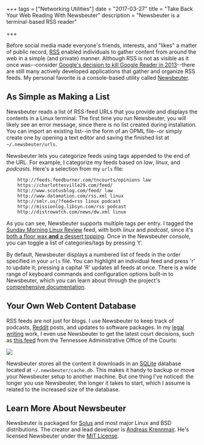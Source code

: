 +++
tags = ["Networking Utilities"]
date = "2017-03-27"
title = "Take Back Your Web Reading With Newsbeuter"
description = "Newsbeuter is a terminal-based RSS reader"

+++

Before social media made everyone's friends, interests, and "likes" a matter of public record, [RSS](http://www.rssboard.org/) enabled individuals to gather content from around the web in a simple (and private) manner. Although RSS is not as visible as it once was--consider [Google's decision to kill Google Reader in 2013](https://googleblog.blogspot.com/2013/03/a-second-spring-of-cleaning.html)--there are still many actively developed applications that gather and organize RSS feeds. My personal favorite is a console-based utility called [Newsbeuter](http://newsbeuter.org/).

## As Simple as Making a List

Newsbeuter reads a list of RSS-feed URLs that you provide and displays the contents in a Linux terminal. The first time you run Newsbeuter, you will likely see an error message, since there is no list created during installation. You can import an existing list--in the form of an OPML file--or simply create one by opening a text editor and saving the finished list at ``~/.newsbeuter/urls``.

Newsbeuter lets you categorize feeds using tags appended to the end of the URL. For example, I categorize my feeds based on *law*, *linux*, and *podcasts*. Here's a selection from my ``urls`` file:

		http://feeds.feedburner.com/tncourts/opinions law
		https://charlottesville29.com/feed/
		http://www.scotusblog.com/feed/ law
		http://www.datamation.com/rss.xml linux
		http://smlr.us/?feed=rss linux podcast
		http://missionlog.libsyn.com/rss podcast
		http://distrowatch.com/news/dw.xml linux
		
As you can see, Newsbeuter supports multiple tags per entry. I tagged the [Sunday Morning Linux Review](http://smlr.us) feed, with both *linux* and *podcast*, since it's [both a floor wax **and** a dessert topping](https://www.youtube.com/watch?v=wPO8PqHGWFU). Once in the Newsbeuter console, you can toggle a list of categories/tags by pressing 't'.

By default, Newsbeuter displays a numbered list of feeds in the order specified in your ``urls`` file. You can highlight an individual feed and press 'r' to update it; pressing a capital 'R' updates all feeds at once. There is a wide range of keyboard commands and configuration options built-in to Newsbeuter, which you can learn about through the project's [comprehensive documentation](http://newsbeuter.org/doc/newsbeuter.html).

## Your Own Web Content Database

RSS feeds are not just for blogs. I use Newsbeuter to keep track of podcasts, [Reddit](https://reddit.com) posts, and updates to software packages. In my [legal writing](https://skipoliva.com) work, I even use Newsbeuter to get the latest court decisions, such as [this feed](http://feeds.feedburner.com/tncourts/opinions) from the Tennessee Administrative Office of the Courts:

![](/images/2017-03-27-newsbeuter.png)

Newsbeuter stores all the content it downloads in an [SQLite](https://www.sqlite.org/) database located at ``~/.newsbeuter/cache.db``. This makes it handy to backup or move your Newsbeuter setup to another machine. But one thing I've noticed: the longer you use Newsbeuter, the longer it takes to start, which I assume is related to the increased size of the database.

## Learn More About Newsbeuter

Newsbeuter is packaged for [Solus](https://git.solus-project.com/packages/newsbeuter) and most major Linux and BSD distributions. The creator and lead developer is [Andreas Krennmair](https://github.com/akrennmair). He's licensed Newsbeuter under the [MIT License](https://opensource.org/licenses/MIT).
